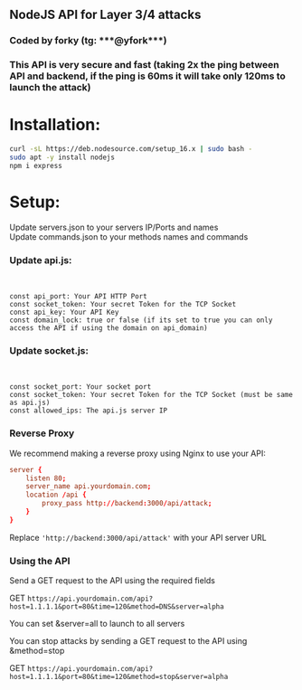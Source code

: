<h2>NodeJS API for Layer 3/4 attacks</h2>

<h3>Coded by forky (tg: ***@yfork***)</h3>

<h3>This API is very secure and fast (taking 2x the ping between API and backend, if the ping is 60ms it will take only 120ms to launch the attack)</h3>


<h1>Installation:</h1>

```sh
curl -sL https://deb.nodesource.com/setup_16.x | sudo bash -
sudo apt -y install nodejs
npm i express
```

<h1>Setup:</h1>

Update servers.json to your servers IP/Ports and names<br>
Update commands.json to your methods names and commands<br>
<h3>Update api.js:</h3><br>

```
const api_port: Your API HTTP Port
const socket_token: Your secret Token for the TCP Socket
const api_key: Your API Key
const domain_lock: true or false (if its set to true you can only access the API if using the domain on api_domain)
```

<h3>Update socket.js:</h3><br>

```
const socket_port: Your socket port
const socket_token: Your secret Token for the TCP Socket (must be same as api.js)
const allowed_ips: The api.js server IP
```

### Reverse Proxy

We recommend making a reverse proxy using Nginx to use your API:

```conf
server {
    listen 80;
    server_name api.yourdomain.com;
    location /api {
        proxy_pass http://backend:3000/api/attack;
    }
}
```

Replace `'http://backend:3000/api/attack'` with your API server URL

### Using the API

Send a GET request to the API using the required fields

GET `https://api.yourdomain.com/api?host=1.1.1.1&port=80&time=120&method=DNS&server=alpha`

You can set &server=all to launch to all servers

You can stop attacks by sending a GET request to the API using &method=stop

GET `https://api.yourdomain.com/api?host=1.1.1.1&port=80&time=120&method=stop&server=alpha`

